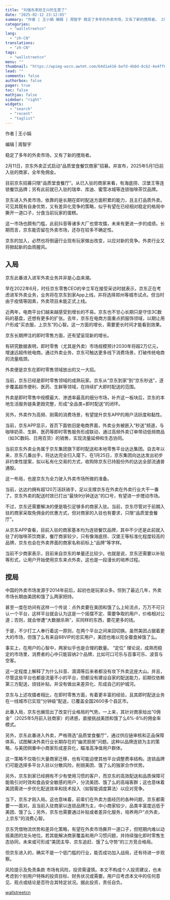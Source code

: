 ```yaml
---
title: "刘强东来抢王兴的生意了"
date: "2025-02-12 23:12:05"
summary: "作者 | 王小娟 编辑 | 周智宇 稳定了多年的外卖市场，又有了新的搅局者。 2月11日，京东外卖正..."
categories:
  - "wallstreetcn"
lang:
  - "zh-CN"
translations:
  - "zh-CN"
tags:
  - "wallstreetcn"
menu: ""
thumbnail: "https://wpimg-wscn.awtmt.com/64d1a416-befd-4b0d-8cb2-4e4ff03e4c6d.jpeg"
lead: ""
comments: false
authorbox: false
pager: true
toc: false
mathjax: false
sidebar: "right"
widgets:
  - "search"
  - "recent"
  - "taglist"
---
```


作者 | 王小娟

编辑 | 周智宇

稳定了多年的外卖市场，又有了新的搅局者。

2月11日，京东外卖正式启动“品质堂食餐饮商家”招募。并宣布，2025年5月1日前入驻的商家，全年免佣金。

目前京东招募只限“品质堂食餐厅”。从已入驻的商家来看，有海底捞、汉堡王等连锁餐饮品牌；另有此前就已入驻的瑞幸、库迪、蜜雪冰城等连锁咖啡茶饮品牌。

京东进入外卖市场，依靠的是长期在即时配送方面积累的能力，且主打品质外卖。可见其既有自身优势，又有差异化竞争的策略，似乎有望在已经相对稳定的格局中撕开一道口子，分食当前玩家的蛋糕。

这一市场也颇有门槛，此前抖音等诸多大厂也曾攻擂，未来有更进一步的成绩。长期而言，京东能否留在外卖市场，还存在较多不确定性。

京东的加入，必然也将倒逼行业现有玩家做出改变，以应对新的竞争。外卖行业又将掀起新的血雨腥风。

入局
--

京东此番进入进军外卖业务并非是心血来潮。

早在2022年6月，时任京东零售CEO的辛立军在接受采访时就表示，京东正在考虑进军外卖业务，业务将在京东到家App上线，并将选择郑州等城市试点。但当时由于疫情等因素，外卖项目未能正式上线。

近两年，电商平台们越来越感受到增长的不易。京东也不甘心长期只是守住3C数码的基盘，还想有更多的扩张。去年，京东在电商方面重点抓服饰领域，以期让用户形成“买衣服，上京东”的心智。这一方面的增长，需要更长时间才能看到效果。

京东长期押注的即时零售方面，还有望呈现新的增长。

有研究数据表明，即时零售（尤其是外卖）市场规模预计2030年将超2万亿元，增速远超传统电商。通过外卖业务，京东可触达更多线下消费场景，打破传统电商的流量瓶颈。

外卖便是京东在即时零售领域放出的又一大招。

当前，京东已经是即时零售领域的成熟玩家。京东从“京东到家”到“京东秒送”，逐步覆盖超市便利、医药、生鲜等领域，在持续扩大即时配送的范围。

外卖是即时零售中规模最大、渗透率最高的细分市场，补齐这一板块后，京东的本地生活服务链条更趋完整，形成“全品类+即时配送”的闭环。

另外，外卖作为高频、刚需的消费场景，有望提升京东APP的用户活跃度和黏性。

当前，京东APP显示，首页下面依旧是电商界面，外卖业务被嵌入“秒送”频道，与咖啡奶茶、生鲜、医药等即时零售服务形成联动，通过高频外卖订单带动低频商品（如3C数码、日用百货）的销售，实现流量延伸和生态协同。

当前京东外卖业务属于京东集团旗下即时配送和本地零售平台达达集团。自去年以来，京东几番出手，将达达完全归入麾下。在1月25日，京东集团向达达发出初步非约束性提案，拟以私有化交易的方式，收购除京东已持股份外的达达全部流通普通股。

这一布局，也是京东为全力驶入外卖市场所做的准备。

当前，达达约拥有超120万活跃骑手，足以支撑京东在外卖在外卖行业大干一番了。京东外卖的配送时效已打出“最快9分钟送达”的口号，有望进一步搅动市场。

不过，京东还需要解决的便是吸引足够多的商家入驻。当前，京东尽管对于前期入驻的商家采取免佣金的优惠方式，但对商家的入驻也有要求，只限“品质堂食餐厅”。

从京东APP查看，目前入驻的商家基本均为连锁餐饮品牌，其中不少还是此前就入驻了的咖啡茶饮商家，餐厅商家较少，只有像海底捞、汉堡王等标准化程度较高的品牌，京东也会在外卖界面的商家名称前标上“品牌”等字样。

当前不少商家表示，目前来自京东的单量还比较少。也就是说，京东还需要以补贴等形式，让用户开始使用京东来点外卖，这也是一段漫长的培养过程。

搅局
--

中国的外卖市场发源于2014年前后，起初也是玩家众多。但到了最近几年，外卖市场长期由美团和饿了么两家把持。

甚至一度在坊间有这样一个传说：点外卖要在美团和饿了么上轮流点，万万不可只认一个平台，这样平台就会认为这是一个摇摆不定、需要争取的用户，价格相对公道；否则，就会惨遭“大数据杀熟”，买同样的东西，要花更多的钱。

于是，不少打工人奉行着这一原则，在两个平台之间来回切换。虽然美团占据着更大的市场，但饿了么有来自88VIP的忠实用户，美团也难以完全蚕食掉饿了么。

事实上，在用户的心智中，两家似乎也是合理的数量。 “定位” 理论说，成熟而稳定的市场里，消费者的心中只能容纳2个品牌，比如可口可乐与百事可乐、波音与空客。

这一定程度上解释了为什么抖音、滴滴等后来者都没有攻下外卖这座大山。并且，尽管这些平台也都是流量不小的平台，但都没有建设自家的配送能力，前期仅依赖第三方配送，烧钱补贴，并没有做出来差异化、形成自己的护城河。

京东与上述攻擂者相比，在即时零售方面，有着更丰富的经验，且其即时配送业务在一线城市已实现“分钟级”配送，已覆盖全国2600多个县区市。

此番入局，京东也展现出了改变行业格局的气势。一上来，其针对商家给出“0佣金”（2025年5月前入驻商家）的诱惑，直接挑战美团和饿了么6%-8%的佣金率模式。

另外，京东此番进入外卖，严格筛选“品质堂食餐厅”，通过供应链审核和正品保障体系，试图解决外卖行业长期存在的“幽灵厨房”问题。这种以品牌连锁为主的策略，与美团侧重中小商家形成差异化，瞄准高净值用户群体。

这一策略不仅吸引大量商家迁移，也有可能迫使其他平台调整费率结构。连锁品牌们可能选择多平台入驻以分散风险，削弱美团、饿了么的独家合作优势。

另外，京东到家已经拥有不少有使用习惯的客户，而京东的高效配送和品质保障可能吸引对时效和食品安全敏感的用户，分流美团、饿了么的高端客群；这也意味着美团需进一步优化配送效率和技术投入（如智能调度算法）以应对竞争。

当下，京东才刚入局。这也意味着，前辈们在外卖方面经历的各种问题，京东都需要一一面对。且当前入驻商家以连锁品牌为主，中小商家较少，品类丰富度远低于美团、饿了么；另外，京东也需要通过补贴或者差异化服务，培养用户“点外卖，上京东”的消费心智。

京东凭借物流优势和差异化策略，有望在外卖市场撕开一道口子，但短期内难以动摇美团的龙头地位。若其能解决商家覆盖和用户习惯问题，并持续强化即时零售生态协同，未来或可形成“美团主导、京东追赶、饿了么守势”的三方竞合格局。

但京东进入的，确实不是一个低门槛的行业，能否成功加入战局，还有待进一步观察。

风险提示及免责条款
市场有风险，投资需谨慎。本文不构成个人投资建议，也未考虑到个别用户特殊的投资目标、财务状况或需要。用户应考虑本文中的任何意见、观点或结论是否符合其特定状况。据此投资，责任自负。

[wallstreetcn](https://wallstreetcn.com/articles/3740976)
